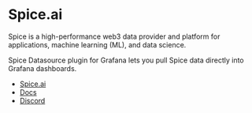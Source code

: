 # Spice.ai

Spice is a high-performance web3 data provider and platform for applications, machine learning (ML), and data science.

Spice Datasource plugin for Grafana lets you pull Spice data directly into Grafana dashboards.

- [Spice.ai](https://spice.ai/)
- [Docs](https://docs.spice.ai/)
- [Discord](https://discord.gg/kZnTfneP5u)
